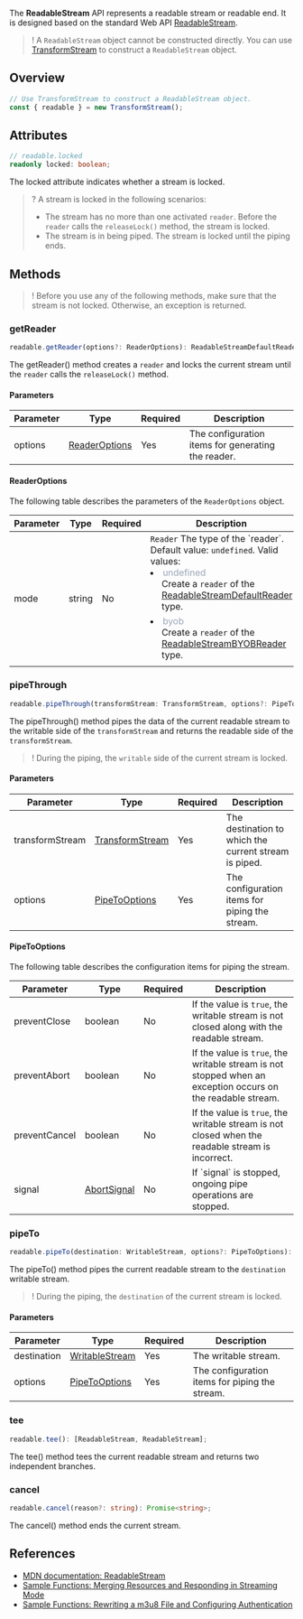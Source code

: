  The **ReadableStream** API represents a readable stream or readable end. It is designed based on the standard Web API [ReadableStream](https://developer.mozilla.org/en-US/docs/Web/API/ReadableStream).

 >! A `ReadableStream` object cannot be constructed directly. You can use [TransformStream](https://www.tencentcloud.com/document/product/1145/52698) to construct a `ReadableStream` object.

## Overview

```typescript
// Use TransformStream to construct a ReadableStream object.
const { readable } = new TransformStream();
```

## Attributes
```typescript
// readable.locked
readonly locked: boolean;
```
The locked attribute indicates whether a stream is locked.

>? A stream is locked in the following scenarios:
>- The stream has no more than one activated `reader`. Before the `reader` calls the `releaseLock()` method, the stream is locked. 
>- The stream is in being piped. The stream is locked until the piping ends.

## Methods
>! Before you use any of the following methods, make sure that the stream is not locked. Otherwise, an exception is returned.

### getReader
```typescript
readable.getReader(options?: ReaderOptions): ReadableStreamDefaultReader | ReadableStreamBYOBReader;
```

The getReader() method creates a `reader` and locks the current stream until the `reader` calls the `releaseLock()` method.

#### Parameters
<table>
  <thead>
    <tr>
      <th width="15%">Parameter</th>
      <th width="15%">Type</th>
      <th width="10%">Required</th>
      <th width="60%">Description</th>
    </tr>
  </thead>
  <tbody>
    <tr>
      <td>options</td>
      <td><a href="#ReaderOptions">ReaderOptions</td>
      <td>Yes</td>
      <td>The configuration items for generating the reader.</li>
      </td>
    </tr>
  </tbody>
</table>

#### ReaderOptions[](id:ReaderOptions)
The following table describes the parameters of the `ReaderOptions` object.

<table>
	<thead>
		<tr>
			<th width="10%">Parameter</th>
			<th width="15%">Type</th>
			<th width="10%">Required</th>
			<th width="65%">Description</th>
	</tr>
	</thead>
	<tbody>
		<tr>
			<td>mode</td>
			<td>string</td>
			<td>No</td>
			<td>
        <code>Reader</code> The type of the `reader`. Default value: <code>undefined</code>. Valid values:<br/>
        <li>
          <font color="#9ba6b7">undefined</font><br/>
          <div style="padding-left: 20px;padding-bottom: 6px">
            Create a <code>reader</code> of the <a href="https://www.tencentcloud.com/document/product/1145/52697">ReadableStreamDefaultReader</a> type.
          </div>
        </li>
        <li>
          <font color="#9ba6b7">byob</font><br/>
          <div style="padding-left: 20px;padding-bottom: 6px">
            Create a <code>reader</code> of the <a href="https://www.tencentcloud.com/document/product/1145/52696">ReadableStreamBYOBReader</a> type.
          </div>
        </li>
      </td>
		</tr>
	</tbody>
</table>

### pipeThrough
```typescript
readable.pipeThrough(transformStream: TransformStream, options?: PipeToOptions): ReadableStream; 
```

The pipeThrough() method pipes the data of the current readable stream to the writable side of the `transformStream` and returns the readable side of the `transformStream`.

>! During the piping, the `writable` side of the current stream is locked.

#### Parameters

<table>
  <thead>
    <tr>
      <th width="15%">Parameter</th>
      <th width="15%">Type</th>
      <th width="10%">Required</th>
      <th width="60%">Description</th>
    </tr>
  </thead>
  <tbody>
    <tr>
      <td>transformStream</td>
      <td><a href="https://www.tencentcloud.com/document/product/1145/52698">TransformStream</td>
      <td>Yes</td>
      <td>The destination to which the current stream is piped.</td>
    </tr>
    <tr>
      <td>options</td>
      <td><a href="#PipeToOptions">PipeToOptions</td>
      <td>Yes</td>
      <td>The configuration items for piping the stream.</td>
    </tr>
  </tbody>
</table>

#### PipeToOptions[](id:PipeToOptions)

The following table describes the configuration items for piping the stream.

<table>
	<thead>
		<tr>
			<th width="10%">Parameter</th>
			<th width="15%">Type</th>
			<th width="10%">Required</th>
			<th width="65%">Description</th>
	  </tr>
	</thead>
	<tbody>
		<tr>
			<td>preventClose</td>
			<td>boolean</td>
			<td>No</td>
			<td>If the value is <code>true</code>, the writable stream is not closed along with the readable stream.</td>
		</tr>
    <tr>
			<td>preventAbort</td>
			<td>boolean</td>
			<td>No</td>
			<td>If the value is <code>true</code>, the writable stream is not stopped when an exception occurs on the readable stream.</td>
		</tr>
    <tr>
			<td>preventCancel</td>
			<td>boolean</td>
			<td>No</td>
			<td>If the value is <code>true</code>, the writable stream is not closed when the readable stream is incorrect.</td>
		</tr>
    <tr>
			<td>signal</td>
			<td><a href="https://www.tencentcloud.com/document/product/1145/52694#abortsignal">AbortSignal</a></td>
			<td>No</td>
			<td>If `signal` is stopped, ongoing pipe operations are stopped.</td>
		</tr>
	</tbody>
</table>

### pipeTo
```typescript
readable.pipeTo(destination: WritableStream, options?: PipeToOptions): Promise<void>;
```

The pipeTo() method pipes the current readable stream to the `destination` writable stream.

>! During the piping, the `destination` of the current stream is locked.

#### Parameters

<table>
  <thead>
    <tr>
      <th width="15%">Parameter</th>
      <th width="15%">Type</th>
      <th width="10%">Required</th>
      <th width="60%">Description</th>
    </tr>
  </thead>
  <tbody>
    <tr>
      <td>destination</td>
      <td><a href="https://www.tencentcloud.com/document/product/1145/52699">WritableStream</td>
      <td>Yes</td>
      <td>The writable stream.</td>
    </tr>
    <tr>
      <td>options</td>
      <td><a href="#PipeToOptions">PipeToOptions</td>
      <td>Yes</td>
      <td>The configuration items for piping the stream.</td>
    </tr>
  </tbody>
</table>

### tee
```typescript
readable.tee(): [ReadableStream, ReadableStream];
```
The tee() method tees the current readable stream and returns two independent branches.

### cancel
```typescript
readable.cancel(reason?: string): Promise<string>;
```

The cancel() method ends the current stream.

## References 
- [MDN documentation: ReadableStream](https://developer.mozilla.org/en-US/docs/Web/API/ReadableStream)
- [Sample Functions: Merging Resources and Responding in Streaming Mode](https://www.tencentcloud.com/document/product/1145/52713)
- [Sample Functions: Rewriting a m3u8 File and Configuring Authentication](https://www.tencentcloud.com/document/product/1145/52715)
